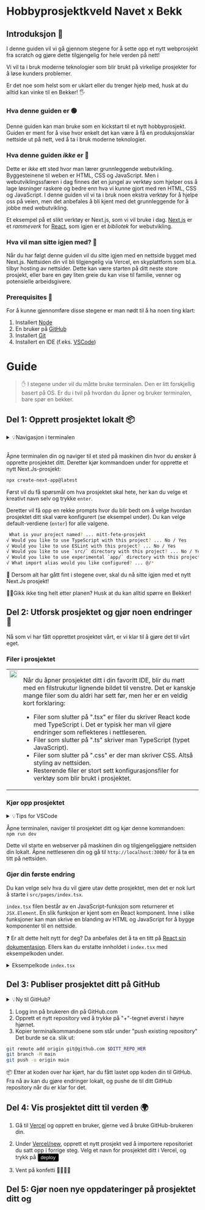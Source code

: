 # Hobbyprosjektkveld Navet x Bekk

## Introduksjon 👋

I denne guiden vil vi gå gjennom stegene for å sette opp et nytt webprosjekt fra scratch og gjøre dette tilgjengelig for hele verden på nett!

Vi vil ta i bruk moderne teknologier som blir brukt på virkelige prosjekter for å løse kunders problemer.

Er det noe som helst som er uklart eller du trenger hjelp med, husk at du alltid kan vinke til en Bekker! 🖐

### Hva denne guiden er 🟢

Denne guiden kan man bruke som en kickstart til et nytt hobbyprosjekt. Guiden er ment for å vise hvor enkelt det kan være å få en produksjonsklar nettside ut på nett, ved å ta i bruk moderne teknologier.

### Hva denne guiden _ikke_ er 🔴

Dette er _ikke_ ett sted hvor man lærer grunnleggende webutvikling. Byggesteinene til weben er HTML, CSS og JavaScript. Men i webutviklingssfæren i dag finnes det en jungel av verktøy som hjelper oss å lage løsninger raskere og bedre enn hva vi kunne gjort med ren HTML, CSS og JavaScript. I denne guiden vil vi ta i bruk noen ekstra verktøy for å hjelpe oss på veien, men det anbefales å bli kjent med det grunnleggende for å jobbe med webutvikling.

Et eksempel på et slikt verktøy er Next.js, som vi vil bruke i dag. [Next.js](https://nextjs.org/) er et _rammeverk_ for [React](https://react.dev/), som igjen er et _bibliotek_ for webutvikling.

### Hva vil man sitte igjen med? 🎁

Når du har følgt denne guiden vil du sitte igjen med en nettside bygget med Next.js. Nettsiden din vil bli tilgjengelig via Vercel, en skyplattform som bl.a. tilbyr hosting av nettsider. Dette kan være starten på ditt neste store prosjekt, eller bare en gøy liten greie du kan vise til familie, venner og potensielle arbeidsgivere.

### Prerequisites 🔨

For å kunne gjennomføre disse stegene er man nødt til å ha noen ting klart:

1. Installert [Node](https://nodejs.org/en)
2. En bruker på [GitHub](https://github.com/)
3. Installert [Git](https://git-scm.com/book/en/v2/Getting-Started-Installing-Git)
4. Installert en IDE (f.eks. [VSCode](https://code.visualstudio.com/))

# Guide

> ✋ I stegene under vil du måtte bruke terminalen. Den er litt forskjellig basert på OS. Er du i tvil på hvordan du åpner og bruker terminalen, bare spør en bekker.

## Del 1: Opprett prosjektet lokalt 📦

<details>
    <summary> 
    💡Navigasjon i terminalen
    </summary>

  <ul> 
    <li> gå til mappe: <code>cd sti/til/mappe</code></li>
    <li> vis filer <code>ls</code></li>
  <ul>  
</details>
<br/>

Åpne terminalen din og naviger til et sted på maskinen din hvor du ønsker å opprette prosjektet ditt. Deretter kjør kommandoen under for opprette et nytt Next.Js-prosjekt:

```bash
npx create-next-app@latest
```

Først vil du få spørsmål om hva prosjektet skal hete, her kan du velge et kreativt navn selv og trykke `enter`.

Deretter vil få opp en rekke prompts hvor du blir bedt om å velge hvordan prosjektet ditt skal være konfigurert (se eksempel under). Du kan velge default-verdiene (`enter`) for alle valgene.

```bash
 What is your project named? ... mitt-fete-prosjekt
√ Would you like to use TypeScript with this project? ... No / Yes
√ Would you like to use ESLint with this project? ... No / Yes
√ Would you like to use `src/` directory with this project? ... No / Yes
√ Would you like to use experimental `app/` directory with this project? ... No / Yes
√ What import alias would you like configured? ... @/*

```

🎉 Dersom alt har gått fint i stegene over, skal du nå sitte igjen med et nytt Next.Js prosjekt!

🙋‍♂️Gikk ikke ting helt etter planen? Husk at du kan alltid spørre en Bekker!

## Del 2: Utforsk prosjektet og gjør noen endringer 💅

Nå som vi har fått opprettet prosjektet vårt, er vi klar til å gjøre det til vårt eget.

### Filer i prosjektet

<table>
  <tr>
    <td valign="top"><img src="https://user-images.githubusercontent.com/21195934/232860559-8dc34b8c-79f9-47e8-bb3d-8b2d3bd09555.png" height="100%" width="100%"/></td>
    <td valign="top"><p>Når du åpner prosjektet ditt i din favoritt IDE, blir du møtt med en filstrukutur lignende bildet til venstre. Det er kanskje mange filer som du aldri har sett før, men her er en veldig kort forklaring: </p>
    <ul> 
      <li>Filer som slutter på ".tsx" er filer du skriver React kode med TypeScript i. Det er typisk her man vil gjøre endringer som reflekteres i nettleseren.</li> 
      <li>Filer som slutter på ".ts" skriver man TypeScript (typet JavaScript).</li>
      <li>Filer som slutter på ".css" er der man skriver CSS. Altså styling av nettsiden.</li>
      <li>Resterende filer er stort sett konfigurasjonsfiler for verktøy som blir brukt i prosjektet.</li>
    </ul>
    </td>
  </tr>
</table>

### Kjør opp prosjektet

<details> 
  <summary>💡Tips for VSCode</summary>

Du kan åpne terminalen i VSCode. Enten fra oppgavelinjen på toppen, eller ved å bruke Command Pallett og søke etter funksjonen. Command Pallett kan du åpne ved å trykke <code>ctrl+shift+p</code> eller <code>cmd+shift+p</code>, og er nyttig for å søke etter funksjoner du trenger i VSCode.

</details>

Åpne terminalen, naviger til prosjektet ditt og kjør denne kommandoen:  
`npm run dev`

Dette vil starte en webserver på maskinen din og tilgjengeliggjøre nettsiden din lokalt. Åpne nettleseren din og gå til `http://localhost:3000/` for å ta en titt på nettsiden. 

### Gjør din første endring

Du kan velge selv hva du vil gjøre utav dette prosjektet, men det er nok lurt å starte i `src/pages/index.tsx`. 

`index.tsx` filen består av en JavaScript-funksjon som returnerer et `JSX.Element`. En slik funksjon er kjent som en React komponent. Inne i slike funksjoner kan man skrive en blanding av HTML og JavaScript for å bygge komponenter til en nettside. 

❓ Er alt dette helt nytt for deg? Da anbefales det å ta en titt på [React sin dokumentasjon](https://react.dev/learn). Ellers kan du erstatte innholdet i `index.tsx` med eksempelkoden under. 

<details> 
 <summary> Eksempelkode <code>index.tsx</code></summary>

 ```javascript
import Head from "next/head";
import styles from "@/styles/Home.module.css";

export default function Home() {
  const mittNavn = "Ola Nordmann";
  return (
    <>
      <Head>
        <title>Create Next App</title>
        <meta name="viewport" content="width=device-width, initial-scale=1" />
      </Head>
      <main className={styles.main}>
        <h1>Hei, {mittNavn}!👋</h1>
        <p>Her kan man kode med vanlig HTML, kombinert med JavaScript.</p>
      </main>
    </>
  );
}

```
</details>


## Del 3: Publiser prosjektet ditt på GitHub

<details> 
  <summary>💡Ny til GitHub?</summary>
  GitHub er et av de mest populære verktøyene for håndtering av kildekode.
  Sammen med Git et det nok en av de mest brukte teknologiene blant utviklere i verden.
  Bruk av Git kan virke litt komplisert i begynnelsen, men å gjennomføre de vanligste operasjonene er ikke så veldig vanskelig. For å jobbe med Git og GitHub kan man bruke terminalen, men man kan også bruke [GitHub Desktop](https://desktop.github.com/) om man er mer komfortabel med det.

</details>

1. Logg inn på brukeren din på GitHub.com
2. Opprett et nytt repository ved å trykke på "+"-tegnet øverst i høyre hjørnet.
3. Kopier terminalkommandoene som står under "push existing repository" Det burde se ca. slik ut:

```bash
git remote add origin git@github.com $DITT_REPO_HER
git branch -M main
git push -u origin main
```

📦 Etter at koden over har kjørt, har du fått lastet opp koden din til GitHub. Fra nå av kan du gjøre endringer lokalt, og pushe de til ditt GitHub repository når du er klar for det. 
  
## Del 4: Vis prosjektet ditt til verden 🌍

1. Gå til [Vercel](https://vercel.com/) og opprett en bruker, gjerne ved å bruke GitHub-brukeren din.

2. Under [Vercel/new](https://vercel.com/new), opprett et nytt prosjekt ved å importere repositoriet du satt opp i forrige steg. Velg et navn for prosjektet ditt i Vercel, og trykk på <button style="background:black;color:white;border-radius:3px;">deploy</button>
3. Vent på konfetti 🎊🎊🎊🎊 

## Del 5: Gjør noen nye oppdateringer på prosjektet ditt og 
